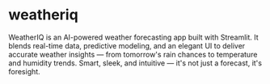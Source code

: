 # weatheriq
WeatherIQ is an AI-powered weather forecasting app built with Streamlit. It blends real-time data, predictive modeling, and an elegant UI to deliver accurate weather insights — from tomorrow's rain chances to temperature and humidity trends. Smart, sleek, and intuitive — it's not just a forecast, it's foresight.
